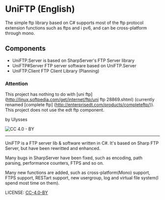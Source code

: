 # UniFTP (English)

The simple ftp library based on C# supports most of the ftp protocol extension functions such as ftps and i pv6, and can be cross-platform through mono.

## Components

* UniFTP.Server is based on SharpServer's FTP Server library
* UniFTP#Server FTP server software based on UniFTP.Server
* UniFTP.Client FTP Client Library (Planning)

### Attention

This project has nothing to do with [uni ftp] (http://linux.softpedia.com/get/internet/ftp/uni ftp 28869.shtml) (currently renamed [complete ftp] (http://enterprisedt.com/products/completeftp/)). This project does not use the edt ftp component.

by Ulysses

![CC 4.0 - BY](https://licensebuttons.net/l/by/4.0/88x31.png)

---
UniFTP is a FTP server lib & software written in C#. It's based on Sharp FTP Server, but have been rewritted and enhanced.

Many bugs in SharpServer have been fixed, such as encoding, path parsing, performance counters, FTPS and so on.

Many new functions are added, such as cross-platform(Mono) support, FTPS support, RESTart support, new usergroup, log and virtual file system(I spend most time on them). 

LICENSE: [CC-4.0-BY](http://creativecommons.org/licenses/by/4.0/)

